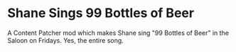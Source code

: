 # Shane Sings 99 Bottles of Beer
A Content Patcher mod which makes Shane sing "99 Bottles of Beer" in the Saloon on Fridays. Yes, the entire song.
